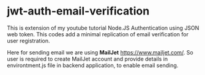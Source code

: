 # jwt-auth-email-verification

This is extension of my youtube tutorial Node.JS Authentication using JSON web token. This codes add a minimal replication of email verification for user registration.

Here for sending email we are using  __MailJet__  https://www.mailjet.com/. So user is required to create MailJet account and provide details in environtment.js file in backend application, to enable email sending.